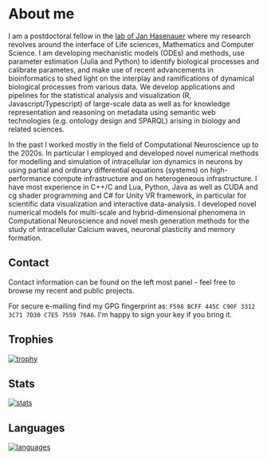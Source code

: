 # About me

I am a postdoctoral fellow in the [lab of Jan Hasenauer](https://www.mathematics-and-life-sciences.uni-bonn.de/en/group-members/hasenauer-group) where my research revolves around the interface of Life sciences, Mathematics and Computer Science. I am developing mechanistic models (ODEs) and methods, use parameter estimation (Julia and Python) to identify biological processes and calibrate parametes, and make use of recent advancements in bioinformatics to shed light on the interplay and ramifications of dynamical biological processes from various data. We develop applications and pipelines for the statistical analysis and visualization (R, Javascript/Typescript) of large-scale data as well as for knowledge representation and reasoning on metadata using semantic web technologies (e.g. ontology design and SPARQL) arising in biology and related sciences. 

In the past I worked mostly in the field of Computational Neuroscience up to the 2020s. In particular I employed and developed novel numerical methods for modelling and simulation of intracellular ion dynamics in neurons by using partial and ordinary differential equations (systems) on high-performance compute infrastructure and on heterogeneous infrastructure. I have most experience in C++/C and Lua, Python, Java as well as CUDA and cg shader programming and C# for Unity VR framework, in particular for scientific data visualization and interactive data-analysis. I developed novel numerical models for multi-scale and hybrid-dimensional phenomena in Computational Neuroscience and novel mesh generation methods for the study of intracellular Calcium waves, neuronal plasticity and memory formation. 

## Contact
Contact information can be found on the left most panel - feel free to browse my recent and public projects.

For secure e-mailing find my GPG fingerprint as:  `F598 BCFF 445C C90F 3312 3C71 7D30 C7E5 7559 76A6`. 
I'm happy to sign your key if you bring it.

## Trophies 
[![trophy](https://github-profile-trophy.vercel.app/?username=stephanmg&theme=onedark&row=1&column=7)](https://github.com/stephanmg?tab=repositories&q=&type=source&language=)

## Stats
[![stats](https://github-readme-stats.vercel.app/api?username=stephanmg&bg_color=30,e96443,904e95&title_color=fff&text_color=fff&show_icons=true&theme=merko)](https://github.com/stephanmg?tab=repositories&q=&type=source&language=)

## Languages
[![languages](https://github-readme-stats.vercel.app/api/top-langs/?username=stephanmg&langs_count=20&layout=compact&count_private=true&bg_color=30,e96443,904e95&title_color=fff&text_color=fff&theme=merko)](https://github.com/stephanmg?tab=repositories)
